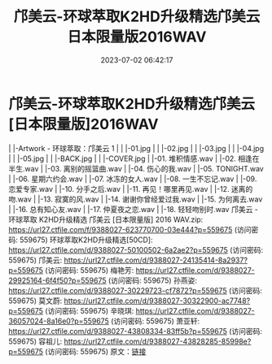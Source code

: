 ﻿---
title: 邝美云-环球萃取K2HD升级精选邝美云日本限量版2016WAV
date: 2023-07-02 06:42:17
categories: WAV车载音乐、镜像
tags: 华语中文
---
# 邝美云-环球萃取K2HD升级精选邝美云[日本限量版]2016WAV

| |-Artwork - 环球萃取：邝美云 1
| | |-01.jpg
| | |-02.jpg
| | |-03.jpg
| | |-04.jpg
| | |-05.jpg
| | |-BACK.jpg
| | |-COVER.jpg
| |-01. 堆积情感.wav
| |-02. 相逢在半生.wav
| |-03. 离别的摇篮曲.wav
| |-04. 伤心的我.wav
| |-05. TONIGHT.wav
| |-06. 星期六约会.wav
| |-07. 冰冻的女人.wav
| |-08. 一生不忘记.wav
| |-09. 恋爱专家.wav
| |-10. 分手之后.wav
| |-11. 再见！哪里再见.wav
| |-12. 迷离的吻.wav
| |-13. 寂寞的风.wav
| |-14. 谢谢你曾经爱过我.wav
| |-15. 为何离去.wav
| |-16. 总有知心友.wav
| |-17. 仲夏夜之恋.wav
| |-18. 轻轻吻别时.wav
邝美云 - 环球萃取 K2HD升级精选 邝美云 [日本限量版] 2016 WAV.zip: https://url27.ctfile.com/f/9388027-623770700-03e444?p=559675
(访问密码: 559675)
环球萃取K2HD升级精选[50CD]: https://url27.ctfile.com/d/9388027-50100502-6a2ae2?p=559675
(访问密码: 559675)
邝美云: https://url27.ctfile.com/d/9388027-24135414-8a2937?p=559675
(访问密码: 559675)
梅艳芳: https://url27.ctfile.com/d/9388027-29925164-6f4f50?p=559675
(访问密码: 559675)
孙燕姿: https://url27.ctfile.com/d/9388027-30229723-cf7872?p=559675
(访问密码: 559675)
莫文蔚: https://url27.ctfile.com/d/9388027-30322900-ac7748?p=559675
(访问密码: 559675)
辛晓琪: https://url27.ctfile.com/d/9388027-36057024-8a16e0?p=559675
(访问密码: 559675)
萧亚轩: https://url27.ctfile.com/d/9388027-43808334-83ff5b?p=559675
(访问密码: 559675)
容祖儿: https://url27.ctfile.com/d/9388027-43828285-85998e?p=559675
(访问密码: 559675)
原文：[链接](https://blog.sina.com.cn/s/blog_1647c7e76010312iu.html)